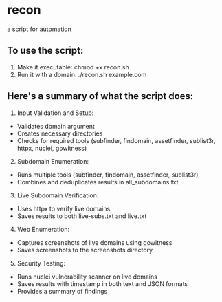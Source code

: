# recon
a script for automation

## To use the script:
1. Make it executable: chmod +x recon.sh
2. Run it with a domain: ./recon.sh example.com


## Here's a summary of what the script does:

1. Input Validation and Setup:
  - Validates domain argument
  - Creates necessary directories
  - Checks for required tools (subfinder, findomain, assetfinder, sublist3r, httpx, nuclei, gowitness)
2. Subdomain Enumeration:
  - Runs multiple tools (subfinder, findomain, assetfinder, sublist3r)
  - Combines and deduplicates results in all_subdomains.txt
3. Live Subdomain Verification:
  - Uses httpx to verify live domains
  - Saves results to both live-subs.txt and live.txt
4. Web Enumeration:
  - Captures screenshots of live domains using gowitness
  - Saves screenshots to the screenshots directory
5. Security Testing:
  - Runs nuclei vulnerability scanner on live domains
  - Saves results with timestamp in both text and JSON formats
  - Provides a summary of findings
